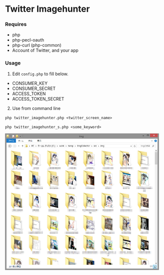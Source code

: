 # Twitter Imagehunter

### Requires
+ php
+ php-pecl-oauth
+ php-curl (php-common)
+ Account of Twitter, and your app

### Usage
1. Edit `config.php` to fill below.
  + CONSUMER_KEY
  + CONSUMER_SECRET
  + ACCESS_TOKEN
  + ACCESS_TOKEN_SECRET
2. Use from command line

```
php twitter_imagehunter.php <twitter_screen_name>
```

```
php twitter_imagehunter_s.php <some_keyword>
```

![Harvest!](./image/screenshot1.jpg)
